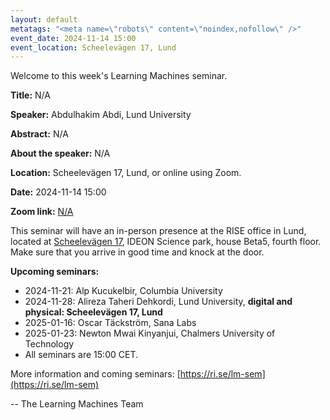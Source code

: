 ```yaml
---
layout: default
metatags: "<meta name=\"robots\" content=\"noindex,nofollow\" />"
event_date: 2024-11-14 15:00
event_location: Scheelevägen 17, Lund
---
```

 
Welcome to this week's Learning Machines seminar.

**Title:** N/A

**Speaker:** Abdulhakim Abdi, Lund University

**Abstract:** N/A

**About the speaker:** N/A

**Location:** Scheelevägen 17, Lund, or online using Zoom.

**Date:** 2024-11-14 15:00

**Zoom link:** [N/A](N/A)


This seminar will have an in-person presence at the RISE office in Lund, located at [Scheelevägen 17](https://maps.app.goo.gl/6uW4R8HYKZgwxe9L7), IDEON Science park, house Beta5, fourth floor. Make sure that you arrive in good time and knock at the door.


**Upcoming seminars:**

* 2024-11-21: Alp Kucukelbir, Columbia University
* 2024-11-28: Alireza Taheri Dehkordi, Lund University, **digital and physical: Scheelevägen 17, Lund**
* 2025-01-16: Oscar Täckström, Sana Labs
* 2025-01-23: Newton Mwai Kinyanjui, Chalmers University of Technology
* All seminars are 15:00 CET.

More information and coming seminars: [https://ri.se/lm-sem](https://ri.se/lm-sem)

-- The Learning Machines Team

